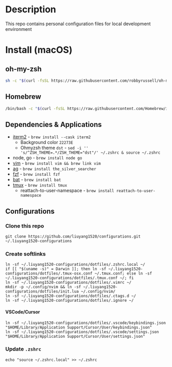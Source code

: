 # Description

This repo contains personal configuration files for local development environment

# Install (macOS)

## oh-my-zsh

```bash
sh -c "$(curl -fsSL https://raw.githubusercontent.com/robbyrussell/oh-my-zsh/master/tools/install.sh)"
```

## Homebrew

```bash
/bin/bash -c "$(curl -fsSL https://raw.githubusercontent.com/Homebrew/install/HEAD/install.sh)"
```

## Dependencies & Applications

- [iterm2](https://github.com/gnachman/iTerm2) - `brew install --cask iterm2`
  - Background color `22273E`
  - Ohmyzsh theme `dst` - `sed -i '' 's/^ZSH_THEME=.*/ZSH_THEME="dst"/' ~/.zshrc & source ~/.zshrc`
- node, go - `brew install node go`
- [vim](https://github.com/vim/vim) - `brew install vim && brew link vim`
- [ag](https://github.com/ggreer/the_silver_searcher) - `brew install the_silver_searcher`
- [fzf](https://github.com/junegunn/fzf) - `brew install fzf`
- [bat](https://github.com/sharkdp/bat) - `brew install bat`
- [tmux](https://github.com/tmux/tmux) - `brew install tmux`
  - reattach-to-user-namespace - `brew install reattach-to-user-namespace`

## Configurations

### Clone this repo

```
git clone https://github.com/liuyang1520/configurations.git  ~/.liuyang1520-configurations
```

### Create softlinks

```
ln -sf ~/.liuyang1520-configurations/dotfiles/.zshrc.local ~/
if [[ "$(uname -s)" = Darwin ]]; then ln -sf ~/.liuyang1520-configurations/dotfiles/.tmux-osx.conf ~/.tmux.conf; else ln -sf ~/.liuyang1520-configurations/dotfiles/.tmux.conf ~/; fi
ln -sf ~/.liuyang1520-configurations/dotfiles/.vimrc ~/
mkdir -p ~/.config/nvim && ln -sf ~/.liuyang1520-configurations/dotfiles/init.lua ~/.config/nvim/
ln -sf ~/.liuyang1520-configurations/dotfiles/.ctags.d ~/
ln -sf ~/.liuyang1520-configurations/dotfiles/.ignore ~/
```

#### VSCode/Cursor
```
ln -sf ~/.liuyang1520-configurations/dotfiles/.vscode/keybindings.json "$HOME/Library/Application Support/Cursor/User/keybindings.json"
ln -sf ~/.liuyang1520-configurations/dotfiles/.vscode/settings.json "$HOME/Library/Application Support/Cursor/User/settings.json"
```

### Update `.zshrc`

```
echo "source ~/.zshrc.local" >> ~/.zshrc
```
